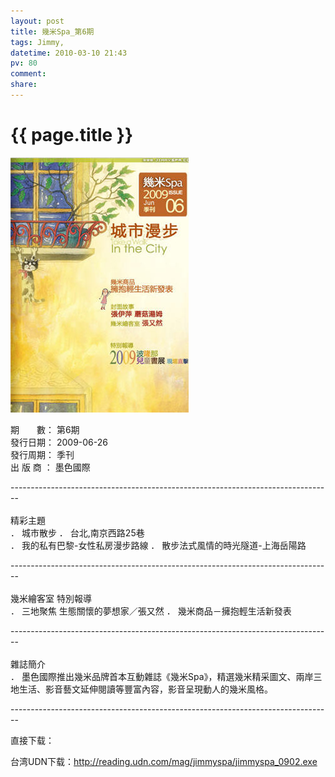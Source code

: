 ```yaml
---
layout: post
title: 幾米Spa_第6期
tags: Jimmy,
datetime: 2010-03-10 21:43
pv: 80
comment: 
share: 
---
```


{{ page.title }}
================

 <p><img small="0" src="/images/8dfd8088f883bfa1a5c272cd.jpg"                                       /><br /></p><p> </p><p> </p><p> </p><p> </p><p> </p><p> </p><p> </p><p> </p><p> </p><p> </p><p>期　　數： 第6期 <br />發行日期： 2009-06-26 <br />發行周期： 季刊 <br />出 版 商 ： 墨色國際</p><p>--------------------------------------------------------------------------------<br /><br />精彩主題 <br />． 城巿散步 ． 台北,南京西路25巷 <br />． 我的私有巴黎-女性私房漫步路線 ． 散步法式風情的時光隧道-上海岳陽路</p><p>--------------------------------------------------------------------------------<br /><br />幾米繪客室 特別報導 <br />． 三地聚焦 生態關懷的夢想家／張又然 ． 幾米商品－擁抱輕生活新發表</p><p>--------------------------------------------------------------------------------<br /><br />雜誌簡介 <br />． 墨色國際推出幾米品牌首本互動雜誌《幾米Spa》，精選幾米精采圖文、兩岸三地生活、影音藝文延伸閱讀等豐富內容，影音呈現動人的幾米風格。</p><p>--------------------------------------------------------------------------------</p><p>直接下载：</p><p>台湾UDN下载：<a href="http://reading.udn.com/mag/jimmyspa/jimmyspa_0902.exe">http://reading.udn.com/mag/jimmyspa/jimmyspa_0902.exe</a></p> 

